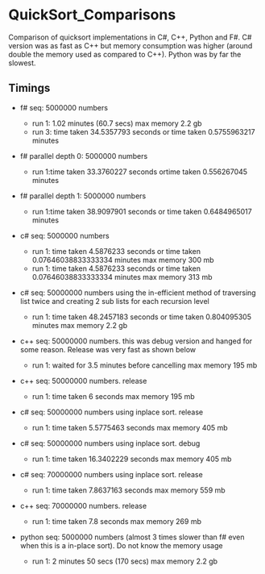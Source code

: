# QuickSort_Comparisons
Comparison of quicksort implementations in C#, C++, Python and F#. 
C# version was as fast as C++ but memory consumption was higher (around double the memory used as compared to C++). Python was by far the slowest.

## Timings


- f# seq: 5000000 numbers
  - run 1: 1.02 minutes (60.7 secs) max memory 2.2 gb
  - run 3: time taken 34.5357793 seconds or time taken 0.5755963217 minutes

- f# parallel depth 0: 5000000 numbers
  - run 1:time taken 33.3760227 seconds ortime taken 0.556267045 minutes

- f# parallel depth 1: 5000000 numbers
  - run 1:time taken 38.9097901 seconds or time taken 0.6484965017 minutes

- c# seq: 5000000 numbers
  - run 1: time taken 4.5876233 seconds or time taken 0.07646038833333334 minutes max memory 300 mb
  - run 1: time taken 4.5876233 seconds or time taken 0.07646038833333334 minutes max memory 313 mb

- c# seq: 50000000 numbers using the in-efficient method of traversing list twice and creating 2 sub lists for each recursion level
  - run 1: time taken 48.2457183 seconds or time taken 0.804095305 minutes max memory 2.2 gb

- c++ seq: 50000000 numbers. this was debug version and hanged for some reason. Release was very fast as shown below
  - run 1: waited for 3.5 minutes before cancelling max memory 195 mb

- c++ seq: 50000000 numbers. release
  - run 1: time taken 6 seconds max memory 195 mb

- c# seq: 50000000 numbers using inplace sort. release
  - run 1: time taken 5.5775463 seconds max memory 405 mb

- c# seq: 50000000 numbers using inplace sort. debug
  - run 1: time taken 16.3402229 seconds max memory 405 mb

- c# seq: 70000000 numbers using inplace sort. release
  - run 1: time taken 7.8637163 seconds max memory 559 mb

- c++ seq: 70000000 numbers. release
  - run 1: time taken 7.8 seconds max memory 269 mb

- python seq: 5000000 numbers (almost 3 times slower than f# even when this is a in-place sort). Do not know the memory usage
  - run 1: 2 minutes 50 secs (170 secs) max memory 2.2 gb

